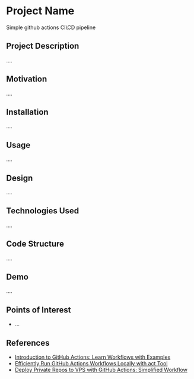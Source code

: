 <h1>Project Name</h1>
Simple github actions CI\CD pipeline



<h2>Project Description</h2>
....

<h2>Motivation</h2>
....

<h2>Installation</h2>
....


<h2>Usage</h2>
....


<h2>Design</h2>
....

<h2>Technologies Used</h2>
....

<h2>Code Structure</h2>
....

<h2>Demo</h2>
....

<h2>Points of Interest</h2>
<ul>
    <li>...</li>
   
</ul>

<h2>References</h2>
<ul>
    <li><a href='https://youtu.be/x239z6DdE0A'>Introduction to GitHub Actions: Learn Workflows with Examples</a></li>
   <li><a href='https://youtu.be/Mir-uLSQmwA'> Efficiently Run GitHub Actions Workflows Locally with act Tool </a></li>
   <li><a href='https://youtu.be/Aj8vqPHzDos'>Deploy Private Repos to VPS with GitHub Actions: Simplified Workflow</a></li>
</ul>

